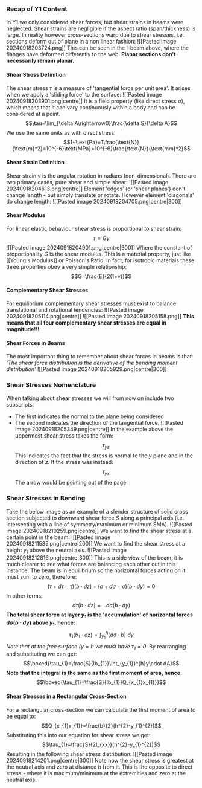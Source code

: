 ### Recap of Y1 Content
In Y1 we only considered shear forces, but shear strains in beams were neglected.
Shear strains are negligible if the aspect ratio (span/thickness) is large. In reality however cross-sections warp due to shear stresses. i.e. sections deform out of plane in a non linear fashion:
![[Pasted image 20240918203724.png]]
This can be seen in the I-beam above, where the flanges have deformed differently to the web.
**Planar sections don't necessarily remain planar.**
#### Shear Stress Definition
The shear stress $\tau$ is a measure of 'tangential force per unit area'. It arises when we apply a 'sliding force' to the surface:
![[Pasted image 20240918203901.png|centre]]
It is a field property (like direct stress $\sigma$), which means that it can vary continuously within a body and can be considered at a point.
$$\tau=\lim_{\delta A\rightarrow0}\frac{\delta S}{\delta A}$$
We use the same units as with direct stress:
$$1~\text{Pa}=1\frac{\text{N}}{\text{m}^2}=10^{-6}\text{MPa}=10^{-6}\frac{\text{N}}{\text{mm}^2}$$
#### Shear Strain Definition
Shear strain $\gamma$ is the angular rotation in radians (non-dimensional).
There are two primary cases, pure shear and simple shear:
![[Pasted image 20240918204613.png|centre]]
Element 'edges' (or 'shear planes') don't change length - but simply translate or rotate.
However element 'diagonals' do change length:
![[Pasted image 20240918204705.png|centre|300]]
#### Shear Modulus
For linear elastic behaviour shear stress is proportional to shear strain:
$$\tau=G\gamma$$
![[Pasted image 20240918204901.png|centre|300]]
Where the constant of proportionality $G$ is the shear modulus.
This is a material property, just like [[Young's Modulus]] or Poisson's Ratio.
In fact, for isotropic materials these three properties obey a very simple relationship:
$$G=\frac{E}{2(1+v)}$$
#### Complementary Shear Stresses
For equilibrium complementary shear stresses must exist to balance translational and rotational tendencies:
![[Pasted image 20240918205114.png|centre]]
![[Pasted image 20240918205158.png]]
**This means that all four complementary shear stresses are equal in magnitude!!!**
#### Shear Forces in Beams
The most important thing to remember about shear forces in beams is that:
*'The shear force distribution is the derivative of the bending moment distribution'*
![[Pasted image 20240918205929.png|centre|300]]
### Shear Stresses Nomenclature
When talking about shear stresses we will from now on include two subscripts:
- The first indicates the normal to the plane being considered
- The second indicates the direction of the tangential force.
![[Pasted image 20240918205349.png|centre]]
In the example above the uppermost shear stress takes the form:
$$\tau_{yz}$$
This indicates the fact that the stress is normal to the $y$ plane and in the direction of $z$.
If the stress was instead:
$$\tau_{yx}$$
The arrow would be pointing out of the page.
### Shear Stresses in Bending
Take the below image as an example of a slender structure of solid cross section subjected to downward shear force $S$ along a principal axis (i.e. intersecting with a line of symmetry/maximum or minimum SMA).
![[Pasted image 20240918210259.png|centre]]
We want to find the shear stress at a certain point in the beam:
![[Pasted image 20240918211535.png|centre|200]]
We want to find the shear stress at a height $y_{1}$ above the neutral axis.
![[Pasted image 20240918212816.png|centre|300]]
This is a side view of the beam, it is much clearer to see what forces are balancing each other out in this instance.
The beam is in equilibrium so the horizontal forces acting on it must sum to zero, therefore:
$$(\tau+d\tau-\tau)(b\cdot dz)+(\sigma+d\sigma-\sigma)(b\cdot dy)=0$$
In other terms:
$$d\tau(b\cdot dz)=-d\sigma(b\cdot dy)$$
**The total shear force at layer $y_{1}$ is the 'accumulation' of horizontal forces $d\sigma (b\cdot dy)$ above $y_{1}$, hence:**
$$\tau_{1}(b_{1}\cdot dz)=\int_{y_{1}}^{h}(d\sigma\cdot b)~dy$$
*Note that at the free surface ($y=h$ we must have $\tau_{1}=0$*.
By rearranging and substituting we can get:
$$\boxed{\tau_{1}=\frac{S}{Ib_{1}}\int_{y_{1}}^{h}y\cdot dA}$$
**Note that the integral is the same as the first moment of area, hence:**
$$\boxed{\tau_{1}=\frac{S}{Ib_{1}}Q_{x_{1}x_{1}}}$$
#### Shear Stresses in a Rectangular Cross-Section
For a rectangular cross-section we can calculate the first moment of area to be equal to:
$$Q_{x_{1}x_{1}}=\frac{b}{2}(h^{2}-y_{1}^{2})$$
Substituting this into our equation for shear stress we get:
$$\tau_{1}=\frac{S}{2I_{xx}}(h^{2}-y_{1}^{2})$$
Resulting in the following shear stress distribution:
![[Pasted image 20240918214201.png|centre|300]]
Note how the shear stress is greatest at the neutral axis and zero at distance $h$ from it.
This is the opposite to direct stress - where it is maximum/minimum at the extremities and zero at the neutral axis.